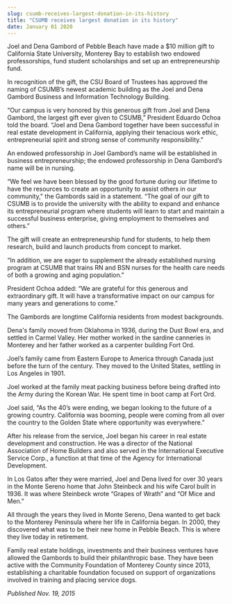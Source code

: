 ```yaml
---
slug: csumb-receives-largest-donation-in-its-history
title: "CSUMB receives largest donation in its history"
date: January 01 2020
---
```


<p>Joel and Dena Gambord of Pebble Beach have made a $10 million gift to California State University, Monterey Bay to establish two endowed professorships, fund student scholarships and set up an entrepreneurship fund.</p><p>In recognition of the gift, the CSU Board of Trustees has approved the naming of CSUMB’s newest academic building as the Joel and Dena Gambord Business and Information Technology Building.
</p><p>“Our campus is very honored by this generous gift from Joel and Dena Gambord, the largest gift ever given to CSUMB,” President Eduardo Ochoa told the board.  “Joel and Dena Gambord together have been successful in real estate development in California, applying their tenacious work ethic, entrepreneurial spirit and strong sense of community responsibility.”

An endowed professorship in Joel Gambord’s name will be established in business entrepreneurship; the endowed professorship in Dena Gambord’s name will be in nursing.
</p><p>“We feel we have been blessed by the good fortune during our lifetime to have the resources to create an opportunity to assist others in our community," the Gambords said in a statement. “The goal of our gift to CSUMB is to provide the university with the ability to expand and enhance its entrepreneurial program where students will learn to start and maintain a successful business enterprise, giving employment to themselves and others.”
</p><p>The gift will create an entrepreneurship fund for students, to help them research, build and launch products from concept to market.
</p><p>“In addition, we are eager to supplement the already established nursing program at CSUMB that trains RN and BSN nurses for the health care needs of both a growing and aging population.”
</p><p>President Ochoa added: “We are grateful for this generous and extraordinary gift. It will have a transformative impact on our campus for many years and generations to come.”
</p><p>The Gambords are longtime California residents from modest backgrounds.
</p><p>Dena's family moved from Oklahoma in 1936, during the Dust Bowl era, and settled in Carmel Valley. Her mother worked in the sardine canneries in Monterey and her father worked as a carpenter building Fort Ord.
</p><p>Joel’s family came from Eastern Europe to America through Canada just before the turn of the century. They moved to the United States, settling in Los Angeles in 1901.
</p><p>Joel worked at the family meat packing business before being drafted into the Army during the Korean War. He spent time in boot camp at Fort Ord.
</p><p>Joel said, “As the 40’s were ending, we began looking to the future of a growing country. California was booming, people were coming from all over the country to the Golden State where opportunity was everywhere.”
</p><p>After his release from the service, Joel began his career in real estate development and construction. He was a director of the National Association of Home Builders and also served in the International Executive Service Corp., a function at that time of the Agency for International Development.
</p><p>In Los Gatos after they were married, Joel and Dena lived for over 30 years in the Monte Sereno home that John Steinbeck and his wife Carol built in 1936. It was where Steinbeck wrote “Grapes of Wrath” and “Of Mice and Men.”
</p><p>All through the years they lived in Monte Sereno, Dena wanted to get back to the Monterey Peninsula where her life in California began. In 2000, they discovered what was to be their new home in Pebble Beach. This is where they live today in retirement.
</p><p>Family real estate holdings, investments and their business ventures have allowed the Gambords to build their philanthropic base. They have been active with the Community Foundation of Monterey County since 2013, establishing a charitable foundation focused on support of organizations involved in training and placing service dogs.
</p><p><em>Published Nov. 19, 2015</em>
</p>
